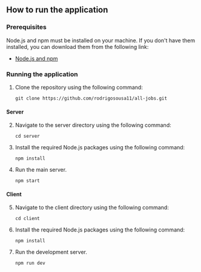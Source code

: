 ## How to run the application

### Prerequisites
Node.js and npm must be installed on your machine. If you don't have them installed, you can download them from the following link:
- [Node.js and npm](https://nodejs.org/en)


### Running the application

1. Clone the repository using the following command:
    ```
    git clone https://github.com/rodrigosousa11/all-jobs.git
    ```

#### Server

2. Navigate to the server directory using the following command:
    ```
    cd server
    ```

3. Install the required Node.js packages using the following command:
    ```
    npm install
    ```

4. Run the main server.
    ```
    npm start
    ``` 

#### Client

5. Navigate to the client directory using the following command:
    ```
    cd client
    ```

6. Install the required Node.js packages using the following command:
    ```
    npm install
    ```

7. Run the development server.
    ```
    npm run dev
    ```